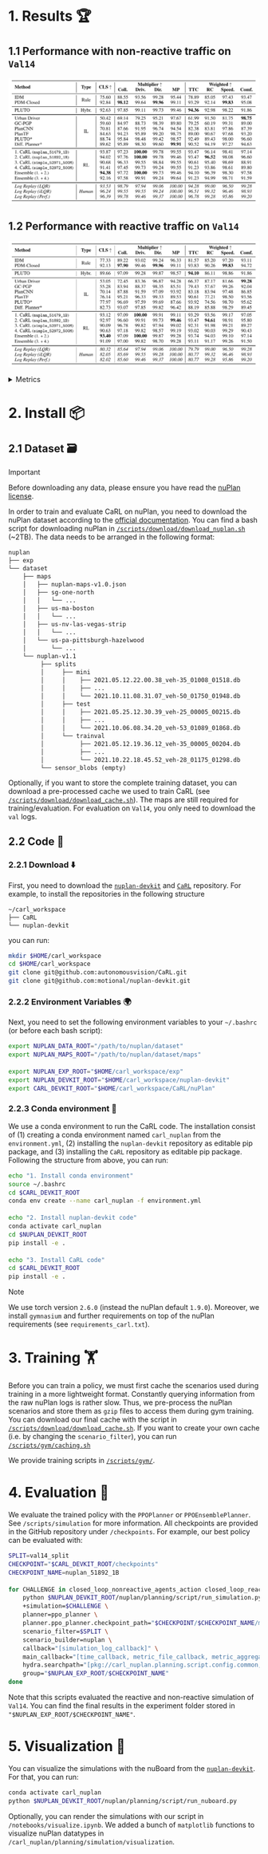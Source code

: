
# 1. Results 🏆

## 1.1 Performance with non-reactive traffic on `Val14` 
![Checkpoint Qualitative Results](checkpoints/val14_non_reactive.png)


## 1.2 Performance with reactive traffic on `Val14` 
![Checkpoint Qualitative Results](checkpoints/val14_reactive.png)

<details>
<summary>Metrics</summary>
<br>
<ul>
    <li>Coll: No at-fault collision</li>
    <li>Driv.: Drivable Area Compliance</li>
    <li>Dir.: Driving Direction Compliance</li>
    <li>MP: Making progress</li>
    <li>TTC: Time to Collision (TTC) within bound</li>
    <li>RC: Route completion aka. Ego progress along the expert’s route ratio</li>
    <li>Speed.: Speed limit compliance</li>
    <li>Comf.: Comfort</li>
</ul>
For details visit the <a href="https://nuplan-devkit.readthedocs.io/en/latest/metrics_description.html">nuPlan documentation</a>. 
*denotes without post-processing. 
</details>

# 2. Install 📦

## 2.1 Dataset 🗃️
> [!IMPORTANT]  
> Before downloading any data, please ensure you have read the [nuPlan license](https://motional-nuplan.s3-ap-northeast-1.amazonaws.com/LICENSE).

In order to train and evaluate CaRL on nuPlan, you need to download the nuPlan dataset according to the [official documentation](https://nuplan-devkit.readthedocs.io/en/latest/dataset_setup.html). You can find a bash script for downloading nuPlan in [`/scripts/download/download_nuplan.sh`](https://github.com/autonomousvision/CaRL/blob/main/nuPlan/scripts/download/download_nuplan.sh) (~2TB). The data needs to be arranged in the following format:
```
nuplan
├── exp
└── dataset
    ├── maps
    │   ├── nuplan-maps-v1.0.json
    │   ├── sg-one-north
    │   │   └── ...
    │   ├── us-ma-boston
    │   │   └── ...
    │   ├── us-nv-las-vegas-strip
    │   │   └── ...
    │   └── us-pa-pittsburgh-hazelwood
    │       └── ...
    └── nuplan-v1.1
         ├── splits 
         │     ├── mini 
         │     │    ├── 2021.05.12.22.00.38_veh-35_01008_01518.db
         │     │    ├── ...
         │     │    └── 2021.10.11.08.31.07_veh-50_01750_01948.db
         │     ├── test 
         │     │    ├── 2021.05.25.12.30.39_veh-25_00005_00215.db
         │     │    ├── ...
         │     │    └── 2021.10.06.08.34.20_veh-53_01089_01868.db
         │     └── trainval
         │          ├── 2021.05.12.19.36.12_veh-35_00005_00204.db
         │          ├── ...
         │          └── 2021.10.22.18.45.52_veh-28_01175_01298.db
         └── sensor_blobs (empty)
```

Optionally, if you want to store the complete training dataset, you can download a pre-processed cache we used to train CaRL (see [`/scripts/download/download_cache.sh`](https://github.com/autonomousvision/CaRL/blob/main/nuPlan/scripts/download/download_cache.sh)). The maps are still required for training/evaluation. For evaluation on `Val14`, you only need to download the `val` logs. 

## 2.2 Code 📄

### 2.2.1 Download ⬇️
First, you need to download the [`nuplan-devkit`](https://github.com/motional/nuplan-devkit) and [`CaRL`](https://github.com/autonomousvision/CaRL) repository. For example, to install the repositories in the following structure 
```
~/carl_workspace
├── CaRL
└── nuplan-devkit
```
you can run:
```bash 
mkdir $HOME/carl_workspace
cd $HOME/carl_workspace
git clone git@github.com:autonomousvision/CaRL.git
git clone git@github.com:motional/nuplan-devkit.git
```

### 2.2.2 Environment Variables 🌍
Next, you need to set the following environment variables to your `~/.bashrc` (or before each bash script):
```bash
export NUPLAN_DATA_ROOT="/path/to/nuplan/dataset"
export NUPLAN_MAPS_ROOT="/path/to/nuplan/dataset/maps"

export NUPLAN_EXP_ROOT="$HOME/carl_workspace/exp"
export NUPLAN_DEVKIT_ROOT="$HOME/carl_workspace/nuplan-devkit"
export CARL_DEVKIT_ROOT="$HOME/carl_workspace/CaRL/nuPlan"
```

### 2.2.3 Conda environment 🐍
We use a conda environment to run the CaRL code. The installation consist of (1) creating a conda environment named `carl_nuplan` from the `environment.yml`, (2) installing the `nuplan-devkit` repository as editable pip package, and (3) installing the `CaRL` repository as editable pip package. Following the structure from above, you can run:
```bash
echo "1. Install conda environment"
source ~/.bashrc 
cd $CARL_DEVKIT_ROOT
conda env create --name carl_nuplan -f environment.yml

echo "2. Install nuplan-devkit code"
conda activate carl_nuplan
cd $NUPLAN_DEVKIT_ROOT
pip install -e .

echo "3. Install CaRL code"
cd $CARL_DEVKIT_ROOT
pip install -e .
```
> [!NOTE]  
> We use torch version `2.6.0` (instead the nuPlan default `1.9.0`). Moreover, we install `gymnasium` and further requirements on top of the nuPlan requirements (see `requirements_carl.txt`).

# 3. Training 🏋️

Before you can train a policy, we must first cache the scenarios used during training in a more lightweight format. Constantly querying information from the raw nuPlan logs is rather slow. Thus, we pre-process the nuPlan scenarios and store them as `gzip` files to access them during gym training. You can download our final cache with the script in [`/scripts/download/download_cache.sh`](https://github.com/autonomousvision/CaRL/blob/main/nuPlan/scripts/download/download_cache.sh). If you want to create your own cache (i.e. by changing the `scenario_filter`), you can run [`/scripts/gym/caching.sh`](https://github.com/autonomousvision/CaRL/blob/main/nuPlan/scripts/gym/caching.sh)

We provide training scripts in [`/scripts/gym/`](https://github.com/autonomousvision/CaRL/blob/main/nuPlan/scripts/gym).


# 4. Evaluation 🚗
We evaluate the trained policy with the `PPOPlanner` or `PPOEnsemblePlanner`. See `/scripts/simulation` for more information. All checkpoints are provided in the GitHub repository under `/checkpoints`. For example, our best policy can be evaluated with:
```bash
SPLIT=val14_split
CHECKPOINT="$CARL_DEVKIT_ROOT/checkpoints"
CHECKPOINT_NAME=nuplan_51892_1B

for CHALLENGE in closed_loop_nonreactive_agents_action closed_loop_reactive_agents_action; do
    python $NUPLAN_DEVKIT_ROOT/nuplan/planning/script/run_simulation.py \
    +simulation=$CHALLENGE \
    planner=ppo_planner \
    planner.ppo_planner.checkpoint_path="$CHECKPOINT/$CHECKPOINT_NAME/model_best.pth" \
    scenario_filter=$SPLIT \
    scenario_builder=nuplan \
    callback="[simulation_log_callback]" \
    main_callback="[time_callback, metric_file_callback, metric_aggregator_callback, metric_summary_callback, csv_main_callback]" \
    hydra.searchpath="[pkg://carl_nuplan.planning.script.config.common, pkg://carl_nuplan.planning.script.config.simulation, pkg://carl_nuplan.planning.script.experiments, pkg://nuplan.planning.script.config.common, pkg://nuplan.planning.script.experiments]" \
    group="$NUPLAN_EXP_ROOT/$CHECKPOINT_NAME"
done
```
Note that this scripts evaluated the reactive and non-reactive simulation of `Val14`. You can find the final results in the experiment folder stored in `"$NUPLAN_EXP_ROOT/$CHECKPOINT_NAME"`.

# 5. Visualization 🎨
You can visualize the simulations with the nuBoard from the [`nuplan-devkit`](https://github.com/motional/nuplan-devkit). For that, you can run:
```bash
conda activate carl_nuplan
python $NUPLAN_DEVKIT_ROOT/nuplan/planning/script/run_nuboard.py
```
Optionally, you can render the simulations with our script in `/notebooks/visualize.ipynb`. We added a bunch of `matplotlib` functions to visualize nuPlan datatypes in `/carl_nuplan/planning/simulation/visualization`. 


